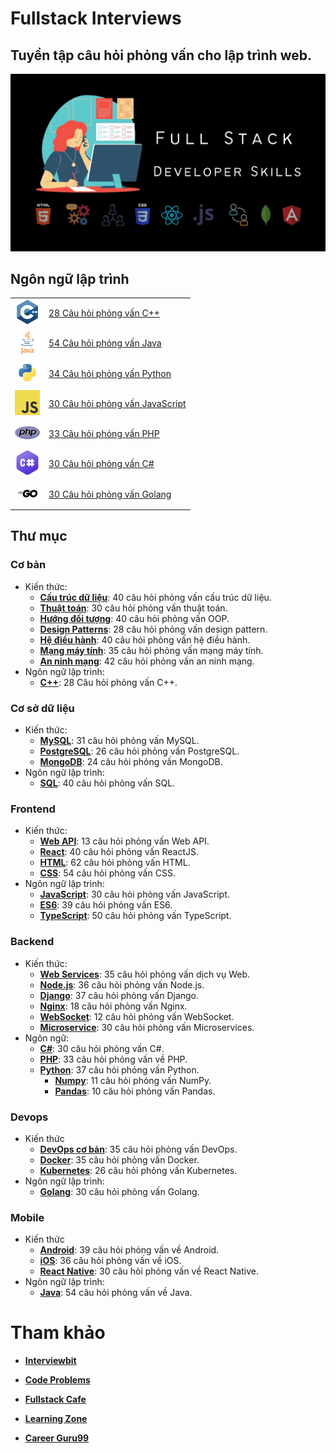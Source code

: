 # Fullstack Interviews

## Tuyển tập câu hỏi phỏng vấn cho lập trình web.

![](./interviews.jpg)

## Ngôn ngữ lập trình

|                                                                                                                                                    |                                                           |
|----------------------------------------------------------------------------------------------------------------------------------------------------|-----------------------------------------------------------|
| <img src="https://raw.githubusercontent.com/github/explore/180320cffc25f4ed1bbdfd33d4db3a66eeeeb358/topics/cpp/cpp.png" height="40">               | [28 Câu hỏi phỏng vấn C++](./basics/cpp/)                 |
| <img src="https://raw.githubusercontent.com/github/explore/180320cffc25f4ed1bbdfd33d4db3a66eeeeb358/topics/java/java.png" height="40">             | [54 Câu hỏi phỏng vấn Java](./mobile/java/)               |
| <img src="https://raw.githubusercontent.com/github/explore/180320cffc25f4ed1bbdfd33d4db3a66eeeeb358/topics/python/python.png" height="40">         | [34 Câu hỏi phỏng vấn Python](./backend/python/)          |
| <img src="https://raw.githubusercontent.com/github/explore/180320cffc25f4ed1bbdfd33d4db3a66eeeeb358/topics/javascript/javascript.png" height="40"> | [30 Câu hỏi phỏng vấn JavaScript](./frontend/javascript/) |
| <img src="https://raw.githubusercontent.com/github/explore/180320cffc25f4ed1bbdfd33d4db3a66eeeeb358/topics/php/php.png" height="40">               | [33 Câu hỏi phỏng vấn PHP](./backend/php/)                |
| <img src="https://raw.githubusercontent.com/github/explore/180320cffc25f4ed1bbdfd33d4db3a66eeeeb358/topics/csharp/csharp.png" height="40">         | [30 Câu hỏi phỏng vấn C#](./backend/csharp/)              |
| <img src="https://raw.githubusercontent.com/github/explore/80688e429a7d4ef2fca1e82350fe8e3517d3494d/topics/go/go.png" height="40">                 | [30 Câu hỏi phỏng vấn Golang](./devops/golang/)           |

## Thư mục

### Cơ bản

- Kiến thức:
  - [**Cấu trúc dữ liệu**](./basics/data-structures): 40 câu hỏi phỏng vấn cấu trúc dữ liệu.
  - [**Thuật toán**](./basics/algorithms): 30 câu hỏi phỏng vấn thuật toán.
  - [**Hướng đối tượng**](./basics/oops): 40 câu hỏi phỏng vấn OOP.
  - [**Design Patterns**](./basics/design-patterns): 28 câu hỏi phỏng vấn design pattern.
  - [**Hệ điều hành**](./basics/os): 40 câu hỏi phỏng vấn hệ điều hành.
  - [**Mạng máy tính**](./basics/network): 35 câu hỏi phỏng vấn mạng máy tính.
  - [**An ninh mạng**](./basics/cyber):  42 câu hỏi phỏng vấn an ninh mạng.
- Ngôn ngữ lập trình:
  - [**C++**](./basics/cpp): 28 Câu hỏi phỏng vấn C++.

### Cơ sở dữ liệu

- Kiến thức:
  - [**MySQL**](./database/mysql): 31 câu hỏi phỏng vấn MySQL.
  - [**PostgreSQL**](./database/postgresql): 26 câu hỏi phỏng vấn PostgreSQL.
  - [**MongoDB**](./database/mongodb): 24 câu hỏi phỏng vấn MongoDB.
- Ngôn ngữ lập trình:
  - [**SQL**](./database/sql): 40 câu hỏi phỏng vấn SQL.

### Frontend

- Kiến thức:
  - [**Web API**](./frontend/web-api): 13 câu hỏi phỏng vấn Web API.
  - [**React**](./frontend/react): 40 câu hỏi phỏng vấn ReactJS.
  - [**HTML**](./frontend/html): 62 câu hỏi phỏng vấn HTML.
  - [**CSS**](./frontend/css): 54 câu hỏi phỏng vấn CSS.
- Ngôn ngữ lập trình:
  - [**JavaScript**](./frontend/javascript): 30 câu hỏi phỏng vấn JavaScript.
  - [**ES6**](./frontend/es6): 39 câu hỏi phỏng vấn ES6.
  - [**TypeScript**](./frontend/typescript): 50 câu hỏi phỏng vấn TypeScript.

### Backend

- Kiến thức:
  - [**Web Services**](./backend/web-services): 35 câu hỏi phỏng vấn dịch vụ Web.
  - [**Node.js**](./backend/nodejs): 36 câu hỏi phỏng vấn Node.js.
  - [**Django**](./backend/django): 37 câu hỏi phỏng vấn Django.
  - [**Nginx**](./backend/nginx): 18 câu hỏi phỏng vấn Nginx.
  - [**WebSocket**](./backend/websocket/): 12 câu hỏi phỏng vấn WebSocket.
  - [**Microservice**](./backend/microservice): 30 câu hỏi phỏng vấn Microservices.
- Ngôn ngữ:
  - [**C#**](./backend/csharp): 30 câu hỏi phỏng vấn C#.
  - [**PHP**](./backend/php): 33 câu hỏi phỏng vấn về PHP.
  - [**Python**](./backend/python): 37 câu hỏi phỏng vấn Python.
    - [**Numpy**](./backend/python/numpy): 11 câu hỏi phỏng vấn NumPy.
    - [**Pandas**](./backend/python/pandas): 10 câu hỏi phỏng vấn Pandas.

### Devops

- Kiến thức
  - [**DevOps cơ bản**](./devops): 35 câu hỏi phỏng vấn DevOps.
  - [**Docker**](./devops/docker): 35 câu hỏi phỏng vấn Docker.
  - [**Kubernetes**](./devops/kubernetes): 26 câu hỏi phỏng vấn Kubernetes.
- Ngôn ngữ lập trình:
  - [**Golang**](./devops/golang): 30 câu hỏi phỏng vấn Golang.

### Mobile

- Kiến thức
  - [**Android**](./mobile/android): 39 câu hỏi phỏng vấn về Android.
  - [**iOS**](./mobile/ios): 36 câu hỏi phỏng vấn về iOS.
  - [**React Native**](./mobile/react-native/): 30 câu hỏi phỏng vấn về React Native.
- Ngôn ngữ lập trình:
  - [**Java**](./mobile/java): 54 câu hỏi phỏng vấn về Java.

# Tham khảo

* [**Interviewbit**](https://www.interviewbit.com)

* [**Code Problems**](https://github.com/blakeembrey/code-problems)

* [**Fullstack Cafe**](https://www.fullstack.cafe)

* [**Learning Zone**](https://github.com/learning-zone)

* [**Career Guru99**](https://career.guru99.com/)